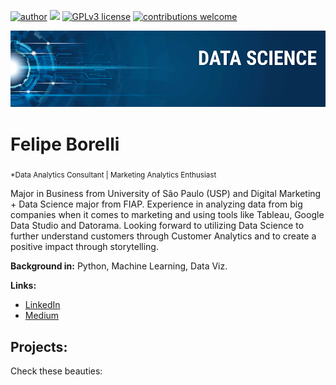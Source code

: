 [![author](https://img.shields.io/badge/author-carlosfab-red.svg)](https://www.linkedin.com/in/carlosfab) [![](https://img.shields.io/badge/python-3.7+-blue.svg)](https://www.python.org/downloads/release/python-365/) [![GPLv3 license](https://img.shields.io/badge/License-GPLv3-blue.svg)](http://perso.crans.org/besson/LICENSE.html) [![contributions welcome](https://img.shields.io/badge/contributions-welcome-brightgreen.svg?style=flat)](https://github.com/carlosfab/data_science/issues)

<p align="center">
  <img src="banner.png" >
</p>

# Felipe Borelli
<sub>*Data Analytics Consultant | Marketing Analytics Enthusiast</sub>

Major in Business from University of São Paulo (USP) and Digital Marketing + Data Science major from FIAP. 
Experience in analyzing data from big companies when it comes to marketing and using tools like Tableau, Google Data Studio and Datorama.
Looking forward to utilizing Data Science to further understand customers through Customer Analytics and to create a positive impact through storytelling. 

**Background in:** Python, Machine Learning, Data Viz.

**Links:**
* [LinkedIn](https://www.linkedin.com/in/felipe-borelli)
* [Medium](https://www.medium.com)


## Projects:
Check these beauties:

